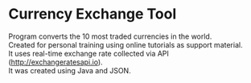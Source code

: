 # Currency Exchange Tool

Program converts the 10 most traded currencies in the world.  
Created for personal training using online tutorials as support material.  
It uses real-time exchange rate collected via API (http://exchangeratesapi.io).  
It was created using Java and JSON.  
